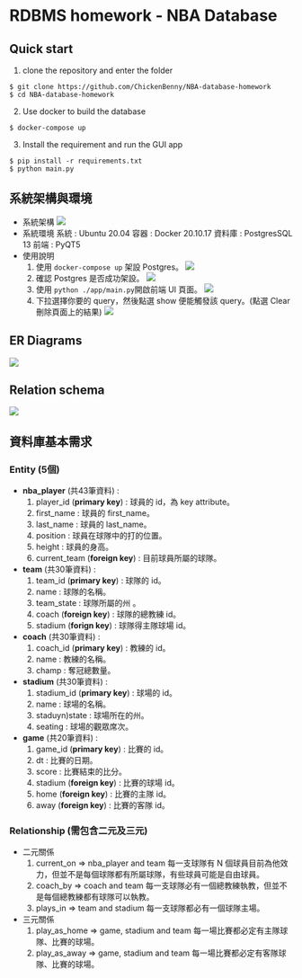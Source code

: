 # RDBMS homework - NBA Database

## Quick start
1. clone the repository and enter the folder
```
$ git clone https://github.com/ChickenBenny/NBA-database-homework
$ cd NBA-database-homework
```
2. Use docker to build the database
```
$ docker-compose up
```
3. Install the requirement and run the GUI app 
```
$ pip install -r requirements.txt
$ python main.py
```
## 系統架構與環境
* 系統架構
![](https://i.imgur.com/LVsNkTD.png)
* 系統環境
系統 : Ubuntu 20.04
容器 : Docker 20.10.17
資料庫 : PostgresSQL 13
前端 : PyQT5
* 使用說明
    1. 使用 `docker-compose up` 架設 Postgres。
    ![](https://i.imgur.com/ZQYS67N.png)
    2. 確認 Postgres 是否成功架設。
    ![](https://i.imgur.com/2FbQUg3.png)
    3. 使用 `python ./app/main.py`開啟前端 UI 頁面。
    ![](https://i.imgur.com/azYMCke.png)
    4. 下拉選擇你要的 query，然後點選 show 便能觸發該 query。(點選 Clear 刪除頁面上的結果)
    ![](https://i.imgur.com/UGHMOpJ.png)


## ER Diagrams
![](https://i.imgur.com/T3kgJQ7.png)

## Relation schema
![](https://i.imgur.com/o8EQIOh.png)

## 資料庫基本需求

### Entity (5個)
* **nba_player** (共43筆資料) : 
    1. player_id (**primary key**) : 球員的 id，為 key attribute。
    2. first_name : 球員的 first_name。
    3. last_name : 球員的 last_name。
    4. position : 球員在球隊中的打的位置。
    5. height : 球員的身高。
    6. current_team (**foreign key**) : 目前球員所屬的球隊。
* **team** (共30筆資料) : 
    1. team_id (**primary key**) : 球隊的 id。
    2. name : 球隊的名稱。
    3. team_state : 球隊所屬的州 。
    4. coach (**foreign key**) : 球隊的總教練 id。
    5. stadium (**forign key**) : 球隊得主隊球場 id。
* **coach** (共30筆資料) : 
    1. coach_id (**primary key**) : 教練的 id。
    2. name : 教練的名稱。
    3. champ : 奪冠總數量。
* **stadium** (共30筆資料) : 
    1. stadium_id (**primary key**) : 球場的 id。
    2. name : 球場的名稱。
    3. staduyn)state : 球場所在的州。
    4. seating : 球場的觀眾席次。
* **game** (共20筆資料) :
    1. game_id (**primary key**) : 比賽的 id。
    2. dt : 比賽的日期。
    3. score : 比賽結束的比分。
    4. stadium (**foreign key**) : 比賽的球場 id。
    5. home (**foreign key**) : 比賽的主隊 id。
    6. away (**foreign key**) : 比賽的客隊 id。

### Relationship (需包含二元及三元)
* 二元關係
    1. current_on => nba_player and team
        每一支球隊有 N 個球員目前為他效力，但並不是每個球隊都有所屬球隊，有些球員可能是自由球員。
    2. coach_by => coach and team
        每一支球隊必有一個總教練執教，但並不是每個總教練都有球隊可以執教。
    3. plays_in => team and stadium
        每一支球隊都必有一個球隊主場。
* 三元關係
    1. play_as_home => game, stadium and team
        每一場比賽都必定有主隊球隊、比賽的球場。
    3. play_as_away => game, stadium and team
        每一場比賽都必定有客隊球隊、比賽的球場。    